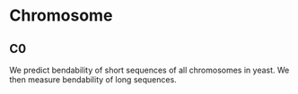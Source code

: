 # Chromosome 

## C0

We predict bendability of short sequences of all chromosomes in yeast. We then measure bendability of long sequences. 
